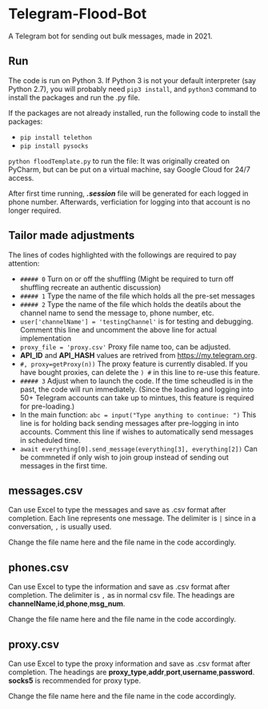 # Telegram-Flood-Bot
A Telegram bot for sending out bulk messages, made in 2021.

## Run
The code is run on Python 3. If Python 3 is not your default interpreter (say Python 2.7), you will probably need `pip3 install`, and `python3` command to install the packages and run the .py file.

If the packages are not already installed, run the following code to install the packages:
- `pip install telethon`
- `pip install pysocks`

`python floodTemplate.py` to run the file: It was originally created on PyCharm, but can be put on a virtual machine, say Google Cloud for 24/7 access.

After first time running, ***.session*** file will be generated for each logged in phone number. Afterwards, verficiation for logging into that account is no longer required.

## Tailor made adjustments

The lines of codes highlighted with the followings are required to pay attention:

- `##### 0` Turn on or off the shuffling (Might be required to turn off shuffling recreate an authentic discussion)
- `##### 1` Type the name of the file which holds all the pre-set messages
- `##### 2` Type the name of the file which holds the deatils about the channel name to send the message to, phone number, etc.
- `user['channelName'] = 'testingChannel'` is for testing and debugging. Comment this line and uncomment the above line for actual implementation
- `proxy_file = 'proxy.csv'` Proxy file name too, can be adjusted.
- **API_ID** and **API_HASH** values are retrived from https://my.telegram.org.
- `#, proxy=getProxy(n))` The proxy feature is currently disabled. If you have bought proxies, can delete the `) #` in this line to re-use this feature. 
- `##### 3` Adjust when to launch the code. If the time scheudled is in the past, the code will run immediately. (Since the loading and logging into 50+ Telegram accounts can take up to mintues, this feature is required for pre-loading.)
- In the main function: `abc = input("Type anything to continue: ")` This line is for holding back sending messages after pre-logging in into accounts. Comment this line if wishes to automatically send messages in scheduled time.
- `await everything[0].send_message(everything[3], everything[2])` Can be commneted if only wish to join group instead of sending out messages in the first time.

## messages.csv

Can use Excel to type the messages and save as .csv format after completion. Each line represents one message. The delimiter is `|` since in a conversation, `,` is usually used.

Change the file name here and the file name in the code accordingly.

## phones.csv

Can use Excel to type the information and save as .csv format after completion. The delimiter is `,` as in normal csv file. The headings are **channelName**,**id**,**phone**,**msg_num**.

Change the file name here and the file name in the code accordingly.

## proxy.csv

Can use Excel to type the proxy information and save as .csv format after completion. The headings are **proxy_type**,**addr**,**port**,**username**,**password**. **socks5** is recommended for proxy type.

Change the file name here and the file name in the code accordingly.


